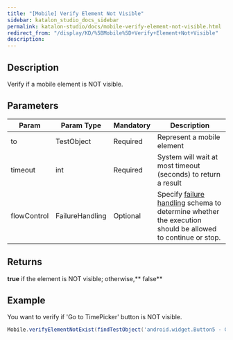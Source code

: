 ```yaml
---
title: "[Mobile] Verify Element Not Visible" 
sidebar: katalon_studio_docs_sidebar
permalink: katalon-studio/docs/mobile-verify-element-not-visible.html 
redirect_from: "/display/KD/%5BMobile%5D+Verify+Element+Not+Visible" 
description: 
---
```

Description
-----------

Verify if a mobile element is NOT visible.

Parameters  
------------

<table><thead><tr><th>Param</th><th>Param Type</th><th>Mandatory</th><th>Description</th></tr></thead><tbody><tr><td><span>to</span></td><td><span>TestObject&nbsp;</span></td><td><span>Required</span></td><td>Represent a mobile element</td></tr><tr><td><span>timeout&nbsp;</span></td><td><span>int</span></td><td><span>Required</span></td><td>System will wait at most timeout (seconds) to return a result</td></tr><tr><td><span>flowControl</span></td><td><span>FailureHandling</span></td><td><span>Optional</span></td><td><span>Spec</span><span>ify </span><a href="https://docs.katalon.com/x/qAAM" rel="nofollow">failure handling</a><span> schema to determine whether the execution should be allowed to continue or stop.</span></td></tr></tbody></table>

Returns
-------

**true** if the element is NOT visible; otherwise,** false**

Example
-------

You want to verify if 'Go to TimePicker' button is NOT visible.

```groovy
Mobile.verifyElementNotExist(findTestObject('android.widget.Button5 - Go to TimePicker'), 10)
```